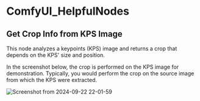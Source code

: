 # ComfyUI_HelpfulNodes

## Get Crop Info from KPS Image

This node analyzes a keypoints (KPS) image and returns a crop that depends on the KPS' size and position.

In the screenshot below, the crop is performed on the KPS image for demonstration. Typically, you would perform the crop on the source image from which the KPS were extracted.

![Screenshot from 2024-09-22 22-01-59](https://github.com/user-attachments/assets/457caadb-994c-4f4c-ad38-24b17a53803e)
